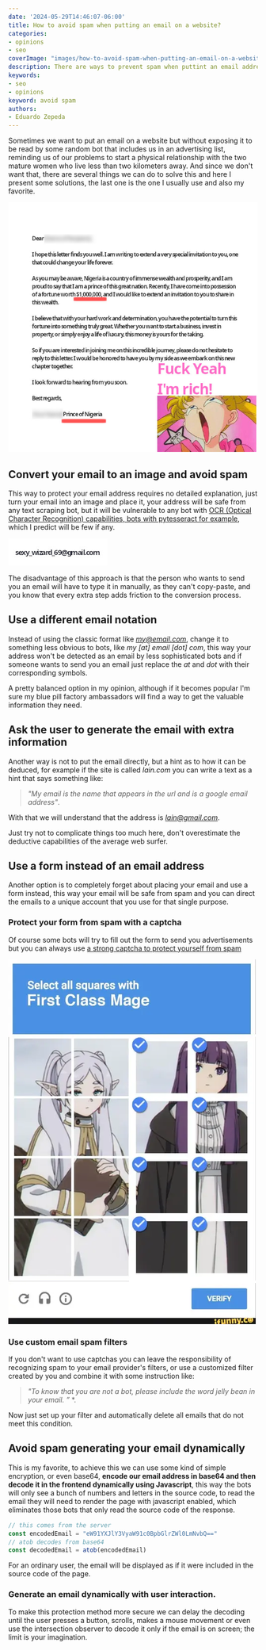 ```yaml
---
date: '2024-05-29T14:46:07-06:00'
title: How to avoid spam when putting an email on a website?
categories:
- opinions
- seo
coverImage: "images/how-to-avoid-spam-when-putting-an-email-on-a-website.jpg"
description: There are ways to prevent spam when puttint an email address on a website, like turning it into an image, encoding it and using a different notation to hide it
keywords:
- seo
- opinions
keyword: avoid spam
authors:
- Eduardo Zepeda
---
```


Sometimes we want to put an email on a website but without exposing it to be read by some random bot that includes us in an advertising list, reminding us of our problems to start a physical relationship with the two mature women who live less than two kilometers away. And since we don't want that, there are several things we can do to solve this and here I present some solutions, the last one is the one I usually use and also my favorite.

![Classic scam email from a Prince from Nigeria](images/prince-from-nigeria-scam.jpg)

## Convert your email to an image and avoid spam

This way to protect your email address requires no detailed explanation, just turn your email into an image and place it, your address will be safe from any text scraping bot, but it will be vulnerable to any bot with [OCR (Optical Character Recognition) capabilities, bots with pytesseract for example](/en/ocr-with-tesseract-python-and-pytesseract/), which I predict will be few if any.

![email address in an image](images/email-image.jpg)

The disadvantage of this approach is that the person who wants to send you an email will have to type it in manually, as they can't copy-paste, and you know that every extra step adds friction to the conversion process.

## Use a different email notation

Instead of using the classic format like *my@email.com*, change it to something less obvious to bots, like *my [at] email [dot] com*, this way your address won't be detected as an email by less sophisticated bots and if someone wants to send you an email just replace the *at* and *dot* with their corresponding symbols.

A pretty balanced option in my opinion, although if it becomes popular I'm sure my blue pill factory ambassadors will find a way to get the valuable information they need.

## Ask the user to generate the email with extra information

Another way is not to put the email directly, but a hint as to how it can be deduced, for example if the site is called *lain.com* you can write a text as a hint that says something like: 

> *"My email is the name that appears in the url and is a google email address"*. 

With that we will understand that the address is *lain@gmail.com*.

Just try not to complicate things too much here, don't overestimate the deductive capabilities of the average web surfer.

## Use a form instead of an email address

Another option is to completely forget about placing your email and use a form instead, this way your email will be safe from spam and you can direct the emails to a unique account that you use for that single purpose.

### Protect your form from spam with a captcha

Of course some bots will try to fill out the form to send you advertisements but you can always use [a strong captcha to protect yourself from spam](/en/my-analysis-of-anti-bot-captchas-and-their-advantages-and-disadvantages/)

![Anime captcha image from Freiren](images/captcha-frieren-fern.webp)

### Use custom email spam filters

If you don't want to use captchas you can leave the responsibility of recognizing spam to your email provider's filters, or use a customized filter created by you and combine it with some instruction like: 

> *"To know that you are not a bot, please include the word *jelly bean* in your email. ”* *.

Now just set up your filter and automatically delete all emails that do not meet this condition.

## Avoid spam generating your email dynamically

This is my favorite, to achieve this we can use some kind of simple encryption, or even base64, **encode our email address in base64 and then decode it in the frontend dynamically using Javascript**, this way the bots will only see a bunch of numbers and letters in the source code, to read the email they will need to render the page with javascript enabled, which eliminates those bots that only read the source code of the response.

``` javascript
// this comes from the server
const encodedEmail = "eW91YXJlY3VyaW91c0BpbGlrZWl0LmNvbQ=="
// atob decodes from base64
const decodedEmail = atob(encodedEmail)
```

For an ordinary user, the email will be displayed as if it were included in the source code of the page.

### Generate an email dynamically with user interaction.

To make this protection method more secure we can delay the decoding until the user presses a button, scrolls, makes a mouse movement or even use the intersection observer to decode it only if the email is on screen; the limit is your imagination.


